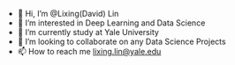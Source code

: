 - 👋 Hi, I’m @Lixing(David) Lin
- 👀 I’m interested in Deep Learning and Data Science
- 🌱 I’m currently study at Yale University
- 💞️ I’m looking to collaborate on any Data Science Projects
- 📫 How to reach me lixing.lin@yale.edu


<!---
LixingLin7/LixingLin7 is a ✨ special ✨ repository because its `README.md` (this file) appears on your GitHub profile.
You can click the Preview link to take a look at your changes.
--->

